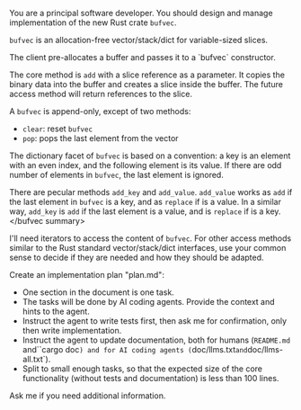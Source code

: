 You are a principal software developer. You should design and manage implementation of the new Rust crate `bufvec`.

`bufvec` is an allocation-free vector/stack/dict for variable-sized slices.

<bufvec summary>
The client pre-allocates a buffer and passes it to a `bufvec` constructor.

The core method is `add` with a slice reference as a parameter. It copies the binary data into the buffer and creates a slice inside the buffer. The future access method will return references to the slice.

A `bufvec` is append-only, except of two methods:

- `clear`: reset `bufvec`
- `pop`: pops the last element from the vector

The dictionary facet of `bufvec` is based on a convention: a key is an element with an even index, and the following element is its value. If there are odd number of elements in `bufvec`, the last element is ignored.

There are pecular methods `add_key` and `add_value`. `add_value` works as `add` if the last element in `bufvec` is a key, and as `replace` if is a value. In a similar way, `add_key` is `add` if the last element is a value, and is `replace` if is a key.
</bufvec summary>

I'll need iterators to access the content of `bufvec`. For other access methods similar to the Rust standard vector/stack/dict interfaces, use your common sense to decide if they are needed and how they should be adapted.

Create an implementation plan "plan.md":

- One section in the document is one task.
- The tasks will be done by AI coding agents. Provide the context and hints to the agent.
- Instruct the agent to write tests first, then ask me for confirmation, only then write implementation.
- Instruct the agent to update documentation, both for humans (`README.md` and``cargo doc`) and for AI coding agents (`doc/llms.txt` and `doc/llms-all.txt`).
- Split to small enough tasks, so that the expected size of the core functionality (without tests and documentation) is less than 100 lines.

Ask me if you need additional information.
